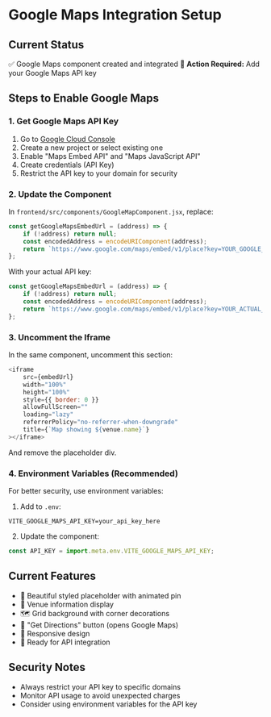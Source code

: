 # Google Maps Integration Setup

## Current Status
✅ Google Maps component created and integrated
🔧 **Action Required:** Add your Google Maps API key

## Steps to Enable Google Maps

### 1. Get Google Maps API Key
1. Go to [Google Cloud Console](https://console.cloud.google.com/)
2. Create a new project or select existing one
3. Enable "Maps Embed API" and "Maps JavaScript API"
4. Create credentials (API Key)
5. Restrict the API key to your domain for security

### 2. Update the Component
In `frontend/src/components/GoogleMapComponent.jsx`, replace:
```javascript
const getGoogleMapsEmbedUrl = (address) => {
    if (!address) return null;
    const encodedAddress = encodeURIComponent(address);
    return `https://www.google.com/maps/embed/v1/place?key=YOUR_GOOGLE_MAPS_API_KEY&q=${encodedAddress}&zoom=15&maptype=roadmap`;
};
```

With your actual API key:
```javascript
const getGoogleMapsEmbedUrl = (address) => {
    if (!address) return null;
    const encodedAddress = encodeURIComponent(address);
    return `https://www.google.com/maps/embed/v1/place?key=YOUR_ACTUAL_API_KEY&q=${encodedAddress}&zoom=15&maptype=roadmap`;
};
```

### 3. Uncomment the Iframe
In the same component, uncomment this section:
```javascript
<iframe
    src={embedUrl}
    width="100%"
    height="100%"
    style={{ border: 0 }}
    allowFullScreen=""
    loading="lazy"
    referrerPolicy="no-referrer-when-downgrade"
    title={`Map showing ${venue.name}`}
></iframe>
```

And remove the placeholder div.

### 4. Environment Variables (Recommended)
For better security, use environment variables:

1. Add to `.env`:
```
VITE_GOOGLE_MAPS_API_KEY=your_api_key_here
```

2. Update the component:
```javascript
const API_KEY = import.meta.env.VITE_GOOGLE_MAPS_API_KEY;
```

## Current Features
- 🎨 Beautiful styled placeholder with animated pin
- 📍 Venue information display
- 🗺️ Grid background with corner decorations
- 🔗 "Get Directions" button (opens Google Maps)
- 📱 Responsive design
- 🎯 Ready for API integration

## Security Notes
- Always restrict your API key to specific domains
- Monitor API usage to avoid unexpected charges
- Consider using environment variables for the API key

